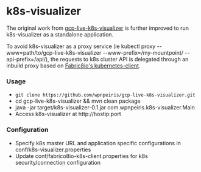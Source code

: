 # k8s-visualizer
The original work from [gcp-live-k8s-visualizer](https://github.com/brendandburns/gcp-live-k8s-visualizer) 
is further improved to run k8s-visualizer as a standalone application.

To avoid k8s-visualizer as a proxy service (ie kubectl proxy --www=path/to/gcp-live-k8s-visualizer --www-prefix=/my-mountpoint/ --api-prefix=/api/), 
the requests to k8s cluster API is delegated through an inbuild proxy based on [Fabric8io's kubernetes-client](https://github.com/fabric8io/kubernetes-client).

### Usage
* ```git clone https://github.com/wpnpeiris/gcp-live-k8s-visualizer.git```
* cd gcp-live-k8s-visualizer && mvn clean package
* java -jar target/k8s-visualizer-0.1.jar com.wpnpeiris.k8s-visualizer.Main
* Access k8s-visualizer at http://hostip:port

### Configuration
* Specify k8s master URL and application specific configurations in conf/k8s-visualizer.properties
* Update conf/fabrico8io-k8s-client.properties for k8s security/connection configuration
   
